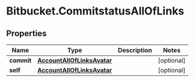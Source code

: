 # Bitbucket.CommitstatusAllOfLinks

## Properties

Name | Type | Description | Notes
------------ | ------------- | ------------- | -------------
**commit** | [**AccountAllOfLinksAvatar**](AccountAllOfLinksAvatar.md) |  | [optional] 
**self** | [**AccountAllOfLinksAvatar**](AccountAllOfLinksAvatar.md) |  | [optional] 


